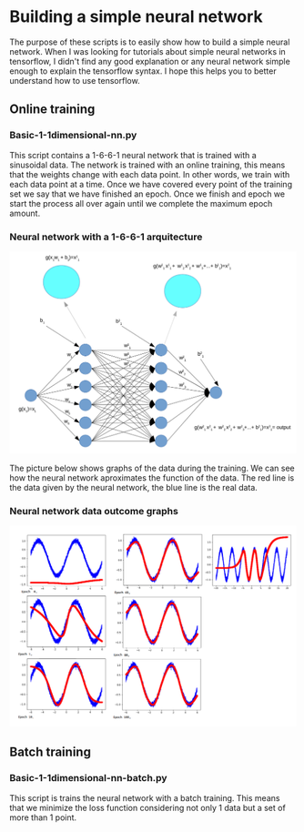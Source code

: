 # Building a simple neural network #

The purpose of these scripts is to easily show how to build a simple neural network. When I was looking for tutorials about simple neural networks in tensorflow, I didn't find any good explanation or any neural network simple enough to explain the tensorflow syntax. I hope this helps you to better understand how to use tensorflow.

## Online training ##

### Basic-1-1dimensional-nn.py ###

This script contains a 1-6-6-1 neural network that is trained with a sinusoidal data. The network is trained with an online training, this means that the weights change with each data point. In other words, we train with each data point at a time. Once we have covered every point of the training set we say that we have finished an epoch. Once we finish and epoch we start the process all over again until we complete the maximum epoch amount.


### Neural network with a 1-6-6-1 arquitecture ###
![nn66]

The picture below shows graphs of the data during the training. We can see how the neural network aproximates the function of the data. The red line is the data given by the neural network, the blue line is the real data.

### Neural network data outcome graphs ###
![graphs1]

## Batch training ##

### Basic-1-1dimensional-nn-batch.py ###

This script is trains the neural network with a batch training. This means that we minimize the loss function considering not only 1 data but a set of more than 1 point. 













[nn66]:		https://github.com/diegoorellanaga/Tensorflow-Tutorial-For-Dummies/blob/master/Screenshot%20from%202017-10-20%2016-38-25.png

[graphs1]:	https://github.com/diegoorellanaga/Tensorflow-Tutorial-For-Dummies/blob/master/graphs.png
